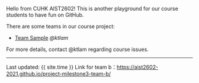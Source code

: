Hello from CUHK AIST2602! This is another playground for our course students to have fun on GitHub.

There are some teams in our course project:

* [Team Sample](https://aist2602-2021.github.io/project-milestone3-sample/) _@ktlam_


For more details, contact @ktlam regarding course issues.

---
Last updated: {{ site.time }}
Link for team b：https://aist2602-2021.github.io/project-milestone3-team-b/
